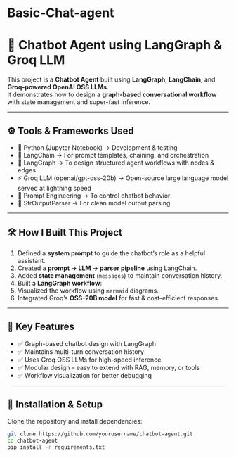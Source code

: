 # Basic-Chat-agent
# 🤖 Chatbot Agent using LangGraph & Groq LLM

This project is a **Chatbot Agent** built using **LangGraph**, **LangChain**, and **Groq-powered OpenAI OSS LLMs**.  
It demonstrates how to design a **graph-based conversational workflow** with state management and super-fast inference.  

---

## ⚙️ Tools & Frameworks Used
- 🐍 Python (Jupyter Notebook) → Development & testing  
- 🔗 LangChain → For prompt templates, chaining, and orchestration  
- 🧩 LangGraph → To design structured agent workflows with nodes & edges  
- ⚡ Groq LLM (openai/gpt-oss-20b) → Open-source large language model served at lightning speed  
- 📝 Prompt Engineering → To control chatbot behavior  
- 🎯 StrOutputParser → For clean model output parsing  

---

## 🛠️ How I Built This Project
1. Defined a **system prompt** to guide the chatbot’s role as a helpful assistant.  
2. Created a **prompt → LLM → parser pipeline** using LangChain.  
3. Added **state management** (`messages`) to maintain conversation history.  
4. Built a **LangGraph workflow**:  
5. Visualized the workflow using `mermaid` diagrams.  
6. Integrated Groq’s **OSS-20B model** for fast & cost-efficient responses.  

---

## 📌 Key Features
- ✅ Graph-based chatbot design with LangGraph  
- ✅ Maintains multi-turn conversation history  
- ✅ Uses Groq OSS LLMs for high-speed inference  
- ✅ Modular design – easy to extend with RAG, memory, or tools  
- ✅ Workflow visualization for better debugging  

---

## 🚀 Installation & Setup
Clone the repository and install dependencies:

```bash
git clone https://github.com/yourusername/chatbot-agent.git
cd chatbot-agent
pip install -r requirements.txt
